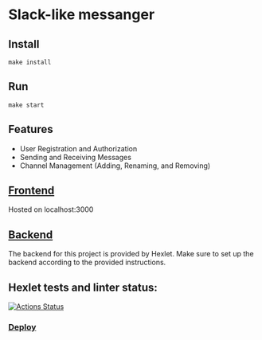 # Slack-like messanger

## Install
```
make install
```

## Run
```
make start
```

## Features
* User Registration and Authorization
* Sending and Receiving Messages
* Channel Management (Adding, Renaming, and Removing)

## [Frontend](https://github.com/susemaa/frontend-project-12/tree/main/frontend)
Hosted on localhost:3000
## [Backend](https://github.com/hexlet-components/project-js-chat-backend)
The backend for this project is provided by Hexlet.
Make sure to set up the backend according to the provided instructions.

## Hexlet tests and linter status:
[![Actions Status](https://github.com/susemaa/frontend-project-12/workflows/hexlet-check/badge.svg)](https://github.com/susemaa/frontend-project-12/actions)

### [Deploy](https://frontend-project-12-production-2602.up.railway.app/)
